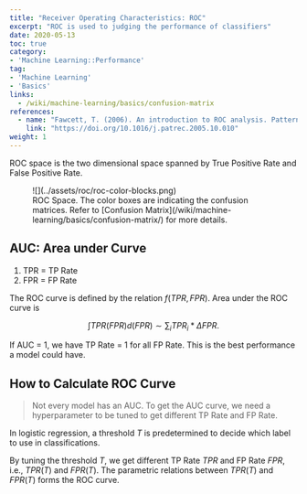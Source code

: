 ```yaml
---
title: "Receiver Operating Characteristics: ROC"
excerpt: "ROC is used to judging the performance of classifiers"
date: 2020-05-13
toc: true
category:
- 'Machine Learning::Performance'
tag:
- 'Machine Learning'
- 'Basics'
links:
  - /wiki/machine-learning/basics/confusion-matrix
references:
  - name: "Fawcett, T. (2006). An introduction to ROC analysis. Pattern Recognition Letters, 27(8), 861–874."
    link: "https://doi.org/10.1016/j.patrec.2005.10.010"
weight: 1
---
```


ROC space is the two dimensional space spanned by True Positive Rate and False Positive Rate.

<figure markdown="1">
![](../assets/roc/roc-color-blocks.png)
<figcaption markdown="1">
ROC Space. The color boxes are indicating the confusion matrices. Refer to [Confusion Matrix](/wiki/machine-learning/basics/confusion-matrix/) for more details.
</figcaption>
</figure>


## AUC: Area under Curve

1. TPR = TP Rate
2. FPR = FP Rate

The ROC curve is defined by the relation $f(TPR, FPR)$. Area under the ROC curve is

$$
\int TPR(FPR) d(FPR) \sim \sum_i TPR_i *\Delta FPR.
$$

If AUC = 1, we have TP Rate = 1 for all FP Rate. This is the best performance a model could have.

## How to Calculate ROC Curve

> Not every model has an AUC. To get the AUC curve, we need a hyperparameter to be tuned to get different TP Rate and FP Rate.

In logistic regression, a threshold $T$ is predetermined to decide which label to use in classifications.

By tuning the threshold $T$, we get different TP Rate $TPR$ and FP Rate $FPR$, i.e., $TPR(T)$ and $FPR(T)$. The parametric relations between $TPR(T)$ and $FPR(T)$ forms the ROC curve.
